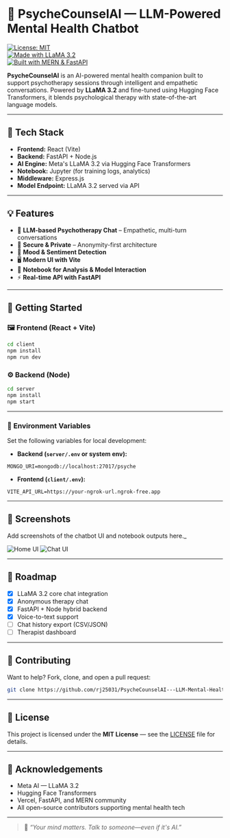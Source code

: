 
# 🧠 PsycheCounselAI — LLM-Powered Mental Health Chatbot

[![License: MIT](https://img.shields.io/badge/License-MIT-green.svg)](LICENSE)  
[![Made with LLaMA 3.2](https://img.shields.io/badge/LLM-LLaMA%203.2-blue)](https://huggingface.co)  
[![Built with MERN & FastAPI](https://img.shields.io/badge/Stack-MERN%20%2B%20FastAPI-lightgrey)](#tech-stack)

**PsycheCounselAI** is an AI-powered mental health companion built to support psychotherapy sessions through intelligent and empathetic conversations. Powered by **LLaMA 3.2** and fine-tuned using Hugging Face Transformers, it blends psychological therapy with state-of-the-art language models.

---

## 🧩 Tech Stack

- **Frontend:** React (Vite)  
- **Backend:** FastAPI + Node.js  
- **AI Engine:** Meta's LLaMA 3.2 via Hugging Face Transformers  
- **Notebook:** Jupyter (for training logs, analytics)  
- **Middleware:** Express.js  
- **Model Endpoint:** LLaMA 3.2 served via API  

---

## 💡 Features

- 🧠 **LLM-based Psychotherapy Chat** – Empathetic, multi-turn conversations  
- 🔐 **Secure & Private** – Anonymity-first architecture  
- 🧘 **Mood & Sentiment Detection**  
- 🖥️ **Modern UI with Vite**  
- 📔 **Notebook for Analysis & Model Interaction**  
- ⚡ **Real-time API with FastAPI**  

---

## 🚀 Getting Started

### 🖼️ Frontend (React + Vite)

```bash
cd client
npm install
npm run dev
```

### ⚙️ Backend (Node)

```bash
cd server
npm install
npm start
```

---

### 🔑 Environment Variables

Set the following variables for local development:

- **Backend (`server/.env` or system env):**

```env
MONGO_URI=mongodb://localhost:27017/psyche
```

- **Frontend (`client/.env`):**

```env
VITE_API_URL=https://your-ngrok-url.ngrok-free.app
```

---

## 📸 Screenshots

Add screenshots of the chatbot UI and notebook outputs here._

![Home UI](/homess.png)
![Chat UI](/chatss.png)

---

## 📌 Roadmap

- [x] LLaMA 3.2 core chat integration  
- [x] Anonymous therapy chat  
- [x] FastAPI + Node hybrid backend  
- [x] Voice-to-text support  
- [ ] Chat history export (CSV/JSON)  
- [ ] Therapist dashboard  

---

## 🤝 Contributing

Want to help? Fork, clone, and open a pull request:

```bash
git clone https://github.com/rj25031/PsycheCounselAI---LLM-Mental-Health-Chatbot.git
```

---

## 📄 License

This project is licensed under the **MIT License** — see the [LICENSE](LICENSE) file for details.

---

## 🙏 Acknowledgements

- Meta AI — LLaMA 3.2  
- Hugging Face Transformers  
- Vercel, FastAPI, and MERN community  
- All open-source contributors supporting mental health tech  

---

> 🧘 _“Your mind matters. Talk to someone—even if it's AI.”_

